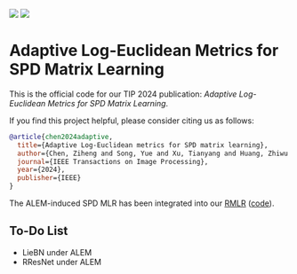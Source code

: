 [<img src="https://img.shields.io/badge/arXiv-2303.15477-b31b1b"></img>](https://arxiv.org/abs/2303.15477)
[<img src="https://img.shields.io/badge/IEEE|TIP-10681034-00629B"></img>](https://ieeexplore.ieee.org/abstract/document/10681034)

# Adaptive Log-Euclidean Metrics for SPD Matrix Learning

This is the official code for our TIP 2024 publication: *Adaptive Log-Euclidean Metrics for SPD Matrix Learning*.

If you find this project helpful, please consider citing us as follows:

```bib
@article{chen2024adaptive,
  title={Adaptive Log-Euclidean metrics for SPD matrix learning},
  author={Chen, Ziheng and Song, Yue and Xu, Tianyang and Huang, Zhiwu and Wu, Xiao-Jun and Sebe, Nicu},
  journal={IEEE Transactions on Image Processing},
  year={2024},
  publisher={IEEE}
}
```

The ALEM-induced SPD MLR has been integrated into our [RMLR](https://arxiv.org/abs/2409.19433) ([code]((https://github.com/GitZH-Chen/RMLR))).

## To-Do List
- LieBN under ALEM
- RResNet under ALEM
